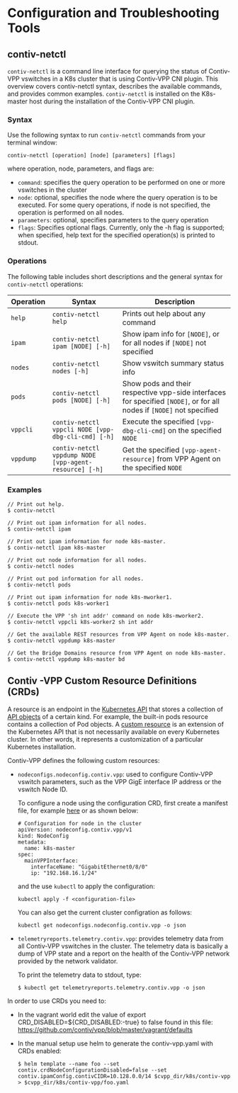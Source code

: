 # Configuration and Troubleshooting Tools

## contiv-netctl

`contiv-netctl` is a command line interface for querying the status
of Contiv-VPP vswitches in a K8s cluster that is using Contiv-VPP
CNI plugin. This overview covers contiv-netctl syntax, describes the
available commands, and provides common examples. `contiv-netctl` is
installed on the K8s-master host during the installation of the
Contiv-VPP CNI plugin.

### Syntax
Use the following syntax to run `contiv-netctl` commands from your
terminal window:

```
contiv-netctl [operation] [node] [parameters] [flags]
```

where operation, node, parameters, and flags are:

* `command`: specifies the query operation to be performed on one or
  more vswitches in the cluster
* `node`: optional, specifies the node where the query operation is
  to be executed. For some query operations, if node is not specified,
  the operation is performed on all nodes.
* `parameters`: optional, specifies parameters to the query operation
* `flags`: Specifies optional flags. Currently, only the -h flag is
  supported; when specified, help text for the specified operation(s) 
  is printed to stdout.

### Operations

The following table includes short descriptions and the general syntax
for `contiv-netctl` operations:

Operation | Syntax | Description
----------| -------|------------
`help` | `contiv-netctl help` | Prints out help about any command
`ipam` | `contiv-netctl ipam [NODE] [-h]` | Show ipam info for `[NODE]`, or for all nodes if `[NODE]` not specified
`nodes` | `contiv-netctl nodes [-h]` | Show vswitch summary status info
`pods` | `contiv-netctl pods [NODE] [-h]` | Show pods and their respective vpp-side interfaces for specified `[NODE]`, or for all nodes if `[NODE]` not specified
`vppcli` | `contiv-netctl vppcli NODE [vpp-dbg-cli-cmd] [-h]` | Execute the specified `[vpp-dbg-cli-cmd]` on the specified `NODE`
`vppdump` |`contiv-netctl vppdump NODE [vpp-agent-resource] [-h]` | Get the specified `[vpp-agent-resource]` from VPP Agent on the specified `NODE`

### Examples

```
// Print out help.
$ contiv-netctl

// Print out ipam information for all nodes.
$ contiv-netctl ipam

// Print out ipam information for node k8s-master.
$ contiv-netctl ipam k8s-master

// Print out node information for all nodes.
$ contiv-netctl nodes

// Print out pod information for all nodes.
$ contiv-netctl pods

// Print out ipam information for node k8s-mworker1.
$ contiv-netctl pods k8s-worker1

// Execute the VPP 'sh int addr' command on node k8s-mworker2.
$ contiv-netctl vppcli k8s-worker2 sh int addr

// Get the available REST resources from VPP Agent on node k8s-master.
$ contiv-netctl vppdump k8s-master

// Get the Bridge Domains resource from VPP Agent on node k8s-master.
$ contiv-netctl vppdump k8s-master bd
```

## Contiv -VPP Custom Resource Definitions (CRDs)

A resource is an endpoint in the [Kubernetes API][1] that stores a
collection of [API objects][2] of a certain kind. For example, the
built-in pods resource contains a collection of Pod objects. A [custom
resource][3] is an extension of the Kubernetes API that is not necessarily
available on every Kubernetes cluster. In other words, it represents a
customization of a particular Kubernetes installation.

Contiv-VPP defines the following custom resources:
* `nodeconfigs.nodeconfig.contiv.vpp`: used to configure Contiv-VPP
   vswitch parameters, such as the VPP GigE interface IP address or the
   vswitch Node ID.

   To configure a node using the configuration CRD, first create a
   manifest file, for example [here][4] or as shown below:
   ```
   # Configuration for node in the cluster
   apiVersion: nodeconfig.contiv.vpp/v1
   kind: NodeConfig
   metadata:
     name: k8s-master
   spec:
     mainVPPInterface:
       interfaceName: "GigabitEthernet0/8/0"
       ip: "192.168.16.1/24"
   ```
   and the use `kubectl` to apply the configuration:
   ```
   kubectl apply -f <configuration-file>
   ```
   You can also get the current cluster configration as follows:
   ```
   kubectl get nodeconfigs.nodeconfig.contiv.vpp -o json
   ```

* `telemetryreports.telemetry.contiv.vpp`: provides telemetry data from
  all Contiv-VPP vswitches in the cluster. The telemetry data is basically
  a dump of VPP state and a report on the health of the Contiv-VPP network
  provided by the network validator.

  To print the telemetry data to stdout, type:
  ```
  $ kubectl get telemetryreports.telemetry.contiv.vpp -o json
  ```
In order to use CRDs you need to:

* In the vagrant world edit the value of export
  CRD_DISABLED=${CRD_DISABLED:-true} to false found in this file:
  https://github.com/contiv/vpp/blob/master/vagrant/defaults

* In the manual setup use helm to generate the contiv-vpp.yaml with CRDs
  enabled:
  ```
  $ helm template --name foo --set contiv.crdNodeConfigurationDisabled=false --set contiv.ipamConfig.contivCIDR=10.128.0.0/14 $cvpp_dir/k8s/contiv-vpp > $cvpp_dir/k8s/contiv-vpp/foo.yaml
  ```

[1]: https://kubernetes.io/docs/reference/using-api/api-overview/
[2]: https://kubernetes.io/docs/concepts/overview/working-with-objects/kubernetes-objects/
[3]: https://kubernetes.io/docs/concepts/extend-kubernetes/api-extension/custom-resources/
[4]: https://github.com/contiv/vpp/blob/master/k8s/node-config/config-example.yaml
